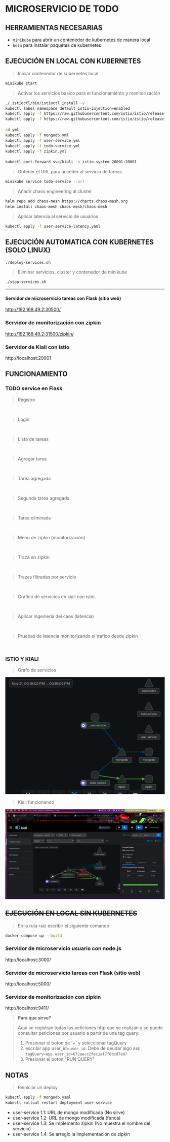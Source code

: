 # MICROSERVICIO DE TODO
## HERRAMIENTAS NECESARIAS
- `minikube` para abrir un contenedor de kubernetes de manera local
- `helm` para instalar paquetes de kubernetes

## EJECUCIÓN EN LOCAL CON KUBERNETES
> Iniciar contenedor de kubernetes local
```BASH
minikube start
```

>Activar los servicios basico para el funcionamiento y monitorización
```BASH
./.istioctl/bin/istioctl install -y
kubectl label namespace default istio-injection=enabled
kubectl apply -f https://raw.githubusercontent.com/istio/istio/release-1.24/samples/addons/kiali.yaml
kubectl apply -f https://raw.githubusercontent.com/istio/istio/release-1.24/samples/addons/prometheus.yaml

cd yml
kubectl apply -f mongodb.yml
kubectl apply -f user-service.yml
kubectl apply -f todo-service.yml
kubectl apply -f zipkin.yml

kubectl port-forward svc/kiali -n istio-system 20001:20001
```

> Obtener el URL para acceder al servicio de tareas
```BASH
minikube service todo-service --url
```

> Añadir chaos engineering al cluster
```BASH
helm repo add chaos-mesh https://charts.chaos-mesh.org
helm install chaos-mesh chaos-mesh/chaos-mesh
```

> Aplicar latencia al servicio de usuarios
```BASH
kubectl apply -f user-service-latency.yaml
```

## EJECUCIÓN AUTOMATICA CON KUBERNETES (SOLO LINUX)
```BASH
./deploy-services.sh
```
>Eliminar servicios, cluster y contenedor de minikube
```BASH
./stop-services.sh
```

---
#### Servidor de microservicio tareas con Flask (sitio web)
http://192.168.49.2:30500/

### Servidor de monitorización con zipkin
http://192.168.49.2:31500/zipkin/

### Servidor de Kiali con istio
http://localhost:20001

## FUNCIONAMIENTO

### TODO service en Flask
>Registro
<img src=""/>

>Login
<img src=""/>

>Lista de tareas
<img src=""/>

>Agregar tarea
<img src=""/>

>Tarea agregada
<img src=""/>

>Segunda tarea agregada
<img src=""/>

>Tarea eliminada
<img src=""/>

>Menu de zipkin (monitorización)
<img src=""/>

>Traza en zipkin
<img src=""/>

>Trazas filtradas por servicio
<img src=""/>

>Grafico de servicios en kiali con istio
<img src=""/>

>Aplicar ingenieria del caos (latencia)
<img src=""/>

>Pruebas de latencia monitorizando el trafico desde zipkin
<img src=""/>

### ISTIO Y KIALI
>Grafo de servicios
<img src="https://github.com/FernandoRizo/TOLERANTE_A_FALLAS/blob/cristian/images/grafo_servicios.png?raw=true"/>

>Kiali funcionando
<img src="https://github.com/FernandoRizo/TOLERANTE_A_FALLAS/blob/cristian/images/istio_funcionando.png?raw=true"/>

## ~~EJECUCIÓN EN LOCAL SIN KUBERNETES~~
>En la ruta raiz escribir el siguiente comando
```BASH
docker-compose up --build
```

### Servidor de microservicio usuario con node.js
http://localhost:3000/

### Servidor de microservicio tareas con Flask (sitio web)
http://localhost:5000/

### Servidor de monitorización con zipkin
http://localhost:9411/

>**Para que sirve?**

> Aqui se registran todas las peticiones http que se realizan y se puede consultar peticiones por usuario a partir de una tag query:
> 1. Presionar el boton de '+' y seleccionar tagQuery
> 2. escribir app.user_id=`user_id`. Debe de qeudar algo    así: `tagQuery=app.user_id=672aecc2fec1af7f0bcd7e87`
> 3. Presionar el boton "RUN QUERY"

## NOTAS
>Reiniciar un deploy
```BASH
kubectl apply -f mongodb.yaml
kubectl rollout restart deployment user-service
```

- user-service 1.1: URL de mongo modificada (No sirve)
- user-service 1.2: URL de mongo modificada (funca)
- user-service 1.3: Se implemento zipkin (No muestra el nombre del servicio)
- user-service 1.4: Se arreglo la implementación de zipkin
